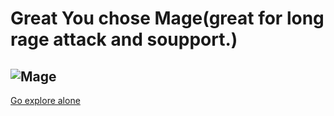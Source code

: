 # Great You chose Mage(great for long rage attack and soupport.)
![Mage](http://cms-content.s.aeriastatic.com/830a9cecdd6622e5d498e744b98d44e4/files/tws/image/M/Mage_png.png)
---
[Go explore alone](alone.md)
